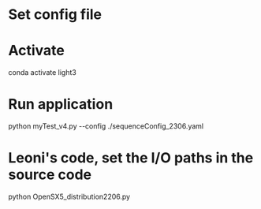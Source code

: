 # Set config file
# Activate
conda activate light3

# Run application
 python myTest_v4.py --config ./sequenceConfig_2306.yaml
 
 # Leoni's code, set the I/O paths in the source code
 python OpenSX5_distribution2206.py
 
